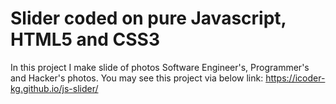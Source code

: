 # Slider coded on pure Javascript, HTML5 and CSS3
In this project I make slide of photos Software Engineer's, Programmer's and Hacker's photos.
You may see this project via below link:
https://icoder-kg.github.io/js-slider/
